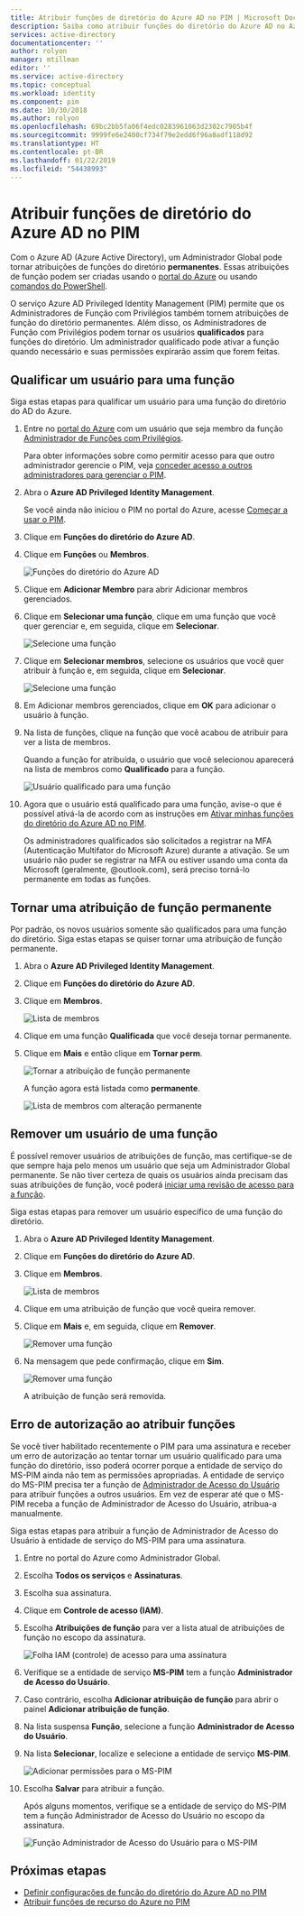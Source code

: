 ```yaml
---
title: Atribuir funções de diretório do Azure AD no PIM | Microsoft Docs
description: Saiba como atribuir funções do diretório do Azure AD no Azure AD PIM (Privileged Identity Management).
services: active-directory
documentationcenter: ''
author: rolyon
manager: mtillman
editor: ''
ms.service: active-directory
ms.topic: conceptual
ms.workload: identity
ms.component: pim
ms.date: 10/30/2018
ms.author: rolyon
ms.openlocfilehash: 69bc2bb5fa06f4edc0283961063d2302c7905b4f
ms.sourcegitcommit: 9999fe6e2400cf734f79e2edd6f96a8adf118d92
ms.translationtype: HT
ms.contentlocale: pt-BR
ms.lasthandoff: 01/22/2019
ms.locfileid: "54438993"
---
```

# <a name="assign-azure-ad-directory-roles-in-pim"></a>Atribuir funções de diretório do Azure AD no PIM

Com o Azure AD (Azure Active Directory), um Administrador Global pode tornar atribuições de funções do diretório **permanentes**. Essas atribuições de função podem ser criadas usando o [portal do Azure](../users-groups-roles/directory-assign-admin-roles.md) ou usando [comandos do PowerShell](/powershell/module/azuread#directory_roles).

O serviço Azure AD Privileged Identity Management (PIM) permite que os Administradores de Função com Privilégios também tornem atribuições de função do diretório permanentes. Além disso, os Administradores de Função com Privilégios podem tornar os usuários **qualificados** para funções do diretório. Um administrador qualificado pode ativar a função quando necessário e suas permissões expirarão assim que forem feitas.

## <a name="make-a-user-eligible-for-a-role"></a>Qualificar um usuário para uma função

Siga estas etapas para qualificar um usuário para uma função do diretório do AD do Azure.

1. Entre no [portal do Azure](https://portal.azure.com/) com um usuário que seja membro da função [Administrador de Funções com Privilégios](../users-groups-roles/directory-assign-admin-roles.md#privileged-role-administrator).

    Para obter informações sobre como permitir acesso para que outro administrador gerencie o PIM, veja [conceder acesso a outros administradores para gerenciar o PIM](pim-how-to-give-access-to-pim.md).

1. Abra o **Azure AD Privileged Identity Management**.

    Se você ainda não iniciou o PIM no portal do Azure, acesse [Começar a usar o PIM](pim-getting-started.md).

1. Clique em **Funções do diretório do Azure AD**.

1. Clique em **Funções** ou **Membros**.

    ![Funções do diretório do Azure AD](./media/pim-how-to-add-role-to-user/pim-directory-roles.png)

1. Clique em **Adicionar Membro** para abrir Adicionar membros gerenciados.

1. Clique em **Selecionar uma função**, clique em uma função que você quer gerenciar e, em seguida, clique em **Selecionar**.

    ![Selecione uma função](./media/pim-how-to-add-role-to-user/pim-select-a-role.png)

1. Clique em **Selecionar membros**, selecione os usuários que você quer atribuir à função e, em seguida, clique em **Selecionar**.

    ![Selecione uma função](./media/pim-how-to-add-role-to-user/pim-select-members.png)

1. Em Adicionar membros gerenciados, clique em **OK** para adicionar o usuário à função.

1. Na lista de funções, clique na função que você acabou de atribuir para ver a lista de membros.

     Quando a função for atribuída, o usuário que você selecionou aparecerá na lista de membros como **Qualificado** para a função.

    ![Usuário qualificado para uma função](./media/pim-how-to-add-role-to-user/pim-directory-role-eligible.png)

1. Agora que o usuário está qualificado para uma função, avise-o que é possível ativá-la de acordo com as instruções em [Ativar minhas funções do diretório do Azure AD no PIM](pim-how-to-activate-role.md).

    Os administradores qualificados são solicitados a registrar na MFA (Autenticação Multifator do Microsoft Azure) durante a ativação. Se um usuário não puder se registrar na MFA ou estiver usando uma conta da Microsoft (geralmente, @outlook.com), será preciso torná-lo permanente em todas as funções.

## <a name="make-a-role-assignment-permanent"></a>Tornar uma atribuição de função permanente

Por padrão, os novos usuários somente são qualificados para uma função do diretório. Siga estas etapas se quiser tornar uma atribuição de função permanente.

1. Abra o **Azure AD Privileged Identity Management**.

1. Clique em **Funções do diretório do Azure AD**.

1. Clique em **Membros**.

    ![Lista de membros](./media/pim-how-to-add-role-to-user/pim-directory-role-list-members.png)

1. Clique em uma função **Qualificada** que você deseja tornar permanente.

1. Clique em **Mais** e então clique em **Tornar perm**.

    ![Tornar a atribuição de função permanente](./media/pim-how-to-add-role-to-user/pim-make-perm.png)

    A função agora está listada como **permanente**.

    ![Lista de membros com alteração permanente](./media/pim-how-to-add-role-to-user/pim-directory-role-list-members-permanent.png)

## <a name="remove-a-user-from-a-role"></a>Remover um usuário de uma função

É possível remover usuários de atribuições de função, mas certifique-se de que sempre haja pelo menos um usuário que seja um Administrador Global permanente. Se não tiver certeza de quais os usuários ainda precisam das suas atribuições de função, você poderá [iniciar uma revisão de acesso para a função](pim-how-to-start-security-review.md).

Siga estas etapas para remover um usuário específico de uma função do diretório.

1. Abra o **Azure AD Privileged Identity Management**.

1. Clique em **Funções do diretório do Azure AD**.

1. Clique em **Membros**.

    ![Lista de membros](./media/pim-how-to-add-role-to-user/pim-directory-role-list-members.png)

1. Clique em uma atribuição de função que você queira remover.

1. Clique em **Mais** e, em seguida, clique em **Remover**.

    ![Remover uma função](./media/pim-how-to-add-role-to-user/pim-remove-role.png)

1. Na mensagem que pede confirmação, clique em **Sim**.

    ![Remover uma função](./media/pim-how-to-add-role-to-user/pim-remove-role-confirm.png)

    A atribuição de função será removida.

## <a name="authorization-error-when-assigning-roles"></a>Erro de autorização ao atribuir funções

Se você tiver habilitado recentemente o PIM para uma assinatura e receber um erro de autorização ao tentar tornar um usuário qualificado para uma função do diretório, isso poderá ocorrer porque a entidade de serviço do MS-PIM ainda não tem as permissões apropriadas. A entidade de serviço do MS-PIM precisa ter a função de [Administrador de Acesso do Usuário](../../role-based-access-control/built-in-roles.md#user-access-administrator) para atribuir funções a outros usuários. Em vez de esperar até que o MS-PIM receba a função de Administrador de Acesso do Usuário, atribua-a manualmente.

Siga estas etapas para atribuir a função de Administrador de Acesso do Usuário à entidade de serviço do MS-PIM para uma assinatura.

1. Entre no portal do Azure como Administrador Global.

1. Escolha **Todos os serviços** e **Assinaturas**.

1. Escolha sua assinatura.

1. Clique em **Controle de acesso (IAM)**.

1. Escolha **Atribuições de função** para ver a lista atual de atribuições de função no escopo da assinatura.

   ![Folha IAM (controle) de acesso para uma assinatura](./media/pim-how-to-add-role-to-user/ms-pim-access-control.png)

1. Verifique se a entidade de serviço **MS-PIM** tem a função **Administrador de Acesso do Usuário**.

1. Caso contrário, escolha **Adicionar atribuição de função** para abrir o painel **Adicionar atribuição de função**.

1. Na lista suspensa **Função**, selecione a função **Administrador de Acesso do Usuário**.

1. Na lista **Selecionar**, localize e selecione a entidade de serviço **MS-PIM**.

   ![Adicionar permissões para o MS-PIM](./media/pim-how-to-add-role-to-user/ms-pim-add-permissions.png)

1. Escolha **Salvar** para atribuir a função.

   Após alguns momentos, verifique se a entidade de serviço do MS-PIM tem a função Administrador de Acesso do Usuário no escopo da assinatura.

   ![Função Administrador de Acesso do Usuário para o MS-PIM](./media/pim-how-to-add-role-to-user/ms-pim-user-access-administrator.png)


## <a name="next-steps"></a>Próximas etapas

- [Definir configurações de função do diretório do Azure AD no PIM](pim-how-to-change-default-settings.md)
- [Atribuir funções de recurso do Azure no PIM](pim-resource-roles-assign-roles.md)
